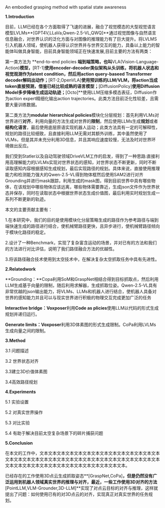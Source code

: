 

An embodied grasping method with spatial state awareness

**1.Introduction**

目前，LLM已经在各个方面取得了飞速的进展，融合了视觉模态的大型视觉语言模型LVLMs**[GPT4V,LLaVa,Qwen-2.5-VL,QWQ]**通过视觉图像与自然语言信息融合，对世界认识的泛化方面与对图像的推理能力有了巨大提升。将LVLMS引入机器人领域，使机器人获得认识世界并与世界交互的能力，具备以上能力的智能体叫做具身智能，目前具身智能领域正在快速发展,目前主要的方法有两类：

第一类方法为 **end-to-end policies **端到端策略，也叫**VLA(Vision-Language-Action)**模型，**[RT-1]**使用encoder-decoder类似架构从头训练，将机器人状态和视觉观测作为latent condition，然后用action query-baseed Transformer decoder解码出动作；**[RT-2,OpenVLA]**使用预训练的LLM/VLM，将action当成token直接预测，借鉴已经比较成熟的语言模型；**[DiffusionPolicy]**使用Diffusion Model多步降噪生成运动轨迹；**[Octo]**使用LLM压缩多模态表征，Diffusion作为action expert精细化输出action trajectories。此类方法目前泛化性较差，且需要大量训练数据。

第二类方法为**modular hierarchical policies**模块化分层规划：首先利用VLMs对世界进行**对齐**，利用向量的方法生成对世界的**限制**，然后使用LLMs生成**规划**或者**结构化语言**，最后使用底层原语实现机器人运动；此类方法具有一定的可解释性，规划的路径比较细致，且直接利用LLM无需对其额外训练，其中虽然使用了VLMs，但是其并未充分利用3D信息，并且其响应速度较慢，无法及时对世界环境做出反应。

我们受到Statler以及自动驾驶领域DriveVLM工作的启发，得到了一种思路:直接利用高理解能力的LVLMs实现对世界状态的感知，对世界状态不断更新，同时不断读取感知内容根据感知生成规划，最后实现路径的规划。具体来说，直接使用推理能力和检测能力强大的Qwen-2.5-VL得到物体框然后使用SAM2进行对齐Grounding并进行mask跟踪，利用生成的mask图，得到目前世界中具有哪些物体，在该规划中哪些物体应该远离，哪些物体需要靠近，生成json文件作为世界状态并保存，同时在读取状态中根据世界状态生成价值图，最后利用实时规划生成一系列不断更新的轨迹。

本文的主要贡献主要有：

1.在本研究中，我们的目的是使用模块化分层策略生成的路径作为参考路径与端到端快速生成的路径进行结合，使机械臂路径更快，且异步进行，使机械臂路径倾向于模块化路径的稳定。

2.设计了一种Benchmark，实现了复杂富含运动的场景，并对已有的方法和我们的方法进行对比评估，说明了我们路径融合方法的优越性。

3.将该路径融合技术使用到太空技术中，在解决复杂太空抓取任务中具有先进性。

**2.Relatedwork**

**Grounding：**Copa利用SoM和GraspNet相结合得到目标抓取点，然后利用LLM生成基于向量的限制，随后利用求解器，生成抓取位姿。Qwen-2.5-VL具有非常优越的json输出能力，将VLMs、LLMs和机器人进行结合，使机器人具备对世界的感知能力并且可以与现实世界进行积极的物理交互完成更加广泛的任务

**Interactive bridge：Voxposer**利用**Code as plicies**使用LLM以代码的形式生成规划并递归运行。

**Generate limits：Voxposer**利用3D体素图的形式生成限制。CoPa利用LVLMs生成向量之间的限制。



**3.Method**

3.1 问题描述</br>

3.2 世界状态对齐</br>

3.3建立3D价值体素图</br>

3.4高效路径规划</br>



**4.Experiments**

5.1 实验设置</br>

5.2 对真实世界操作</br>

5.3 对比实验</br>

5.4 有助于解决目前太空复杂场景下的碎片捕获问题</br>

**5.Conclusion**

在本文的工作中，文本文本文本文本文本文本文本文本文本文本文本文本文本文本文本文本文本文本文本文本文本文本文本文本文本文本文本文本文本文本文本文本文本文本文本文本文本文本文本文本文本文本文本文本文本文本。







已经存在的工作使用3D点云生成抓取姿态**[GraspNet,CoPa]**，但是仍然没有广泛运用到机器人领域真实世界的推理与对齐，最近，一些工作使用3D对齐的方法**[PointLLM,VLM-Grounder,3D-LLM]**实现了对点云目标的对齐与推理，这样就提出了问题：如何使用已有的对3D点云的对齐，实现真正对真实世界的任务规划。
